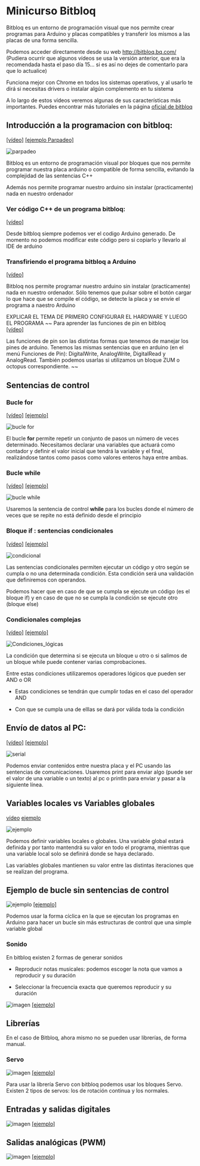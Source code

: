 # Minicurso Bitbloq

Bitbloq es un entorno de programación visual que nos permite crear programas para Arduino y placas compatibles y transferir los mismos a las placas de una forma sencilla. 

Podemos acceder directamente desde su web  http://bitbloq.bq.com/
(Pudiera ocurrir que algunos vídeos se usa la versión anterior, que era la recomendada hasta el paso día 15... si es así no dejes de comentarlo para que lo actualice)

Funciona mejor con Chrome en todos los sistemas operativos, y al usarlo te dirá si necesitas drivers o instalar algún complemento en tu sistema

A lo largo de estos vídeos veremos algunas de sus características más importantes. Puedes encontrar más tutoriales en la página [oficial de bitbloq](http://diwo.bq.com/tag/bitbloq-2/)



## Introducción a la programacion con bitbloq: 

[[vídeo]](https://youtu.be/rOdMRhhQTUs) [[ejemplo Parpadeo]](https://raw.githubusercontent.com/javacasm/ArduinoBasico/blob/master/bitbloq/1.%20parpadeo.json)

![parpadeo](https://raw.githubusercontent.com/javacasm/ArduinoBasico/master/bitbloq/1%20parpadeo.png)

Bitbloq es un entorno de programación visual por bloques que nos permite programar nuestra placa arduino o compatible de forma sencilla, evitando la complejidad de las sentencias C++

Además nos permite programar nuestro arduino sin instalar (practicamente) nada en nuestro ordenador


### Ver código C++ de un programa bitbloq:  
[[vídeo]](https://www.youtube.com/watch?v=cg1YNVSprdo) 

Desde bitbloq siempre podemos ver el codigo Arduino generado. De momento no podemos modificar este código pero si copiarlo y llevarlo al IDE de arduino


### Transfiriendo el programa bitbloq a Arduino 
[[vídeo]](https://www.youtube.com/watch?v=gMe2YDgUUQE) 

Bitbloq nos permite programar nuestro arduino sin instalar (practicamente) nada en nuestro ordenador. Sólo tenemos que pulsar sobre el botón cargar lo que hace que se compile el código, se detecte la placa y se envíe el programa a naestro Arduino

EXPLICAR EL TEMA DE PRIMERO CONFIGURAR EL HARDWARE Y LUEGO EL PROGRAMA
~~
Para aprender las funciones de pin en bitbloq  
[[vídeo]](http://youtu.be/zKs0-vwoxMM) 

Las funciones de pin son las distintas formas que tenemos de manejar los pines de arduino. Tenemos las mismas sentencias que en arduino (en el menú Funciones de Pin): DigitalWrite, AnalogWrite, DigitalRead y AnalogRead. También podemos usarlas si utilizamos un bloque ZUM o octopus correspondiente. ~~

## Sentencias de control

### Bucle **for**
[[vídeo]](http://youtu.be/0Af8VdF6h24) [[ejemplo]](./ejemplosBitbloq/bucle_for.xml)

![bucle for](./ejemplosBitbloq/Bucle_for.png)

El bucle **for** permite repetir un conjunto de pasos un número de veces determinado. 
Necesitamos  declarar una variables que actuará como contador y definir el valor inicial que tendrá la variable y el final, realizándose tantos como pasos como valores enteros haya entre ambas.

### Bucle **while** 
[[vídeo]](http://youtu.be/894D9hV8paw) [[ejemplo]](./ejemplosBitbloq/bucle_while.xml)

![bucle while](./ejemplosBitbloq/Bucle_while.png)

Usaremos la sentencia de control **while** para los bucles donde el número de veces que se repite no está definido desde el principio

### Bloque **if** : sentencias condicionales
[[vídeo]](http://youtu.be/dXpDCOzsO2U) [[ejemplo]](./ejemplosBitbloq/condicional.xml)

![condicional](./ejemplosBitbloq/condicional.png)

Las sentencias condicionales permiten ejecutar un código y otro según se cumpla o no una determinada condición. Esta condición será una validación que definiremos con operandos.

Podemos hacer que en caso de que se cumpla se ejecute un código (es el bloque if) y en caso de que no se cumpla la condición se ejecute otro (bloque else)

### Condicionales complejas
[[vídeo]](http://youtu.be/en_Y-_wVyO0) [[ejemplo]](./ejemplosBitbloq/condiciones_if.xml)

![Condiciones_lógicas](./ejemplosBitbloq/Condiciones_lógicas.png)

La condición que determina si se ejecuta un bloque u otro o si salimos de un bloque while puede contener varias comprobaciones. 

Entre estas condiciones utilizaremos operadores lógicos que pueden ser AND o OR

* Estas condiciones se tendrán que cumplir todas en el caso del operador AND

* Con que se cumpla una de elllas se dará por válida toda la condición


## Envío de datos al PC: 
[[vídeo]](http://youtu.be/uAy_reYl8_Y) [[ejemplo]](./ejemplosBitbloq/Serial.xml) 

![serial](./ejemplosBitbloq/Datos_al_pc.png)

Podemos enviar contenidos entre nuestra placa y el PC usando las sentencias de comunicaciones. Usaremos print para enviar algo (puede ser el valor de una variable o un texto) al pc o println para enviar y pasar a la siguiente línea.

## Variables locales vs Variables globales
[vídeo](http://youtu.be/D82lXUWH1Jg) [ejemplo](./ejemplosBitbloq/variables_locals_globales.xml)

![ejemplo](./ejemplosBitbloq/variables_locals_globales.png)

Podemos definir variables locales o globales. Una variable global estará definida y por tanto mantendrá su valor en todo el programa, mientras que una variable local solo se definirá donde se haya declarado.

Las variables globales mantienen su valor entre las distintas iteraciones que se realizan del programa.

## Ejemplo de bucle sin sentencias de control

![ejemplo](.ejemplosBitbloq/Bitbloq_bucle_globales.png)  [[ejemplo]](.ejemplosBitbloq/bucle_con_variable_global.xml)

Podemos usar la forma cíclica en la que se ejecutan los programas en Arduino para hacer un bucle sin más estructuras de control que una simple variable global

### Sonido

En bitbloq existen 2 formas de generar sonidos

* Reproducir notas musicales: podemos escoger la nota que vamos a reproducir y su duración

* Seleccionar la frecuencia exacta que queremos reproducir y su duración

![imagen](./ejemplosBitbloq/sonido.png) [[ejemplo]](./ejemplosBitbloq/sonido.xml)

## Librerías

En el caso de Bitbloq, ahora mismo no se pueden usar librerías, de forma manual.

### Servo

![imagen](./ejemplosBitbloq/Servo.png) [[ejemplo]](./ejemplosBitbloq/Servo.xml)

Para usar la librería Servo con bitbloq podemos usar los bloques Servo. Existen 2 tipos de servos: los de rotación continua y los normales.


## Entradas y salidas digitales

![imagen](./ejemplosBitbloq/Pulsador.png) [[ejemplo]](./ejemplosBitbloq/Pulsador.xml)

## Salidas analógicas (PWM)

![imagen](./ejemplosBitbloq/Salida_Analogica.png) [[ejemplo]](./ejemplosBitbloq/Salida_Analogica.xml)
